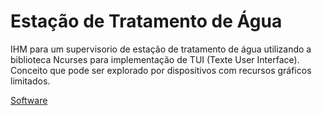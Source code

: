 # Estação de Tratamento de Água

IHM para um supervisorio de estação de tratamento de água utilizando a biblioteca Ncurses para implementação de TUI (Texte User Interface). Conceito que pode ser explorado por dispositivos com recursos gráficos limitados.

[Software](ETA/docs/html/index.html)
